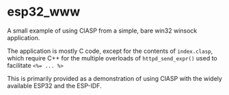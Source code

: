 # esp32_www

A small example of using ClASP from a simple, bare win32 winsock application.

The application is mostly C code, except for the contents of `index.clasp`, which require C++ for the multiple overloads of `httpd_send_expr()` used to facilitate `<%= ... %>`

This is primarily provided as a demonstration of using ClASP with the widely available ESP32 and the ESP-IDF.

